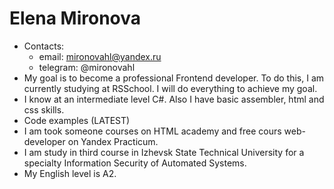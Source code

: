 # Elena Mironova
- Contacts:
  - email: mironovahl@yandex.ru
  - telegram: @mironovahl
- My goal is to become a professional Frontend developer. To do this, I am currently studying at RSSchool. I will do everything to achieve my goal.
- I know at an intermediate level C#. Also I have basic assembler, html and css skills.
- Code examples (LATEST)
- I am took someone courses on HTML academy and free cours web-developer on Yandex Practicum.
- I am study in third course in Izhevsk State Technical University for a specialty Information Security of Automated Systems.
- My English level is A2. 